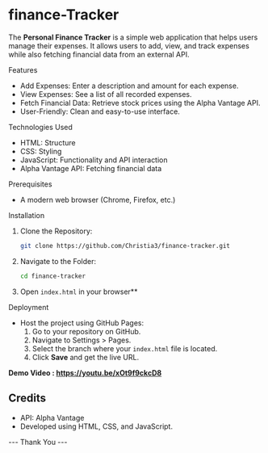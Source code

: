 # finance-Tracker


The **Personal Finance Tracker** is a simple web application that helps users manage their expenses. It allows users to add, view, and track expenses while also fetching financial data from an external API.

 Features
- Add Expenses: Enter a description and amount for each expense.
- View Expenses: See a list of all recorded expenses.
- Fetch Financial Data: Retrieve stock prices using the Alpha Vantage API.
- User-Friendly: Clean and easy-to-use interface.

 Technologies Used
- HTML: Structure
- CSS: Styling
- JavaScript: Functionality and API interaction
- Alpha Vantage API: Fetching financial data

 
 Prerequisites
- A modern web browser (Chrome, Firefox, etc.)

 Installation
1. Clone the Repository:
   ```bash
   git clone https://github.com/Christia3/finance-tracker.git
   ```
2. Navigate to the Folder:
   ```bash
   cd finance-tracker
   ```
3. Open `index.html` in your browser**

 Deployment
- Host the project using GitHub Pages:
  1. Go to your repository on GitHub.
  2. Navigate to Settings > Pages.
  3. Select the branch where your `index.html` file is located.
  4. Click **Save** and get the live URL.
 
     
**Demo Video : https://youtu.be/xOt9f9ckcD8**

## Credits
- API: Alpha Vantage
- Developed using HTML, CSS, and JavaScript.


--- Thank You ---


